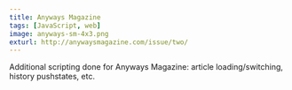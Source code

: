 ```yaml
---
title: Anyways Magazine
tags: [JavaScript, web]
image: anyways-sm-4x3.png
exturl: http://anywaysmagazine.com/issue/two/
---
```

Additional scripting done for Anyways Magazine: article loading/switching, history pushstates, etc.
